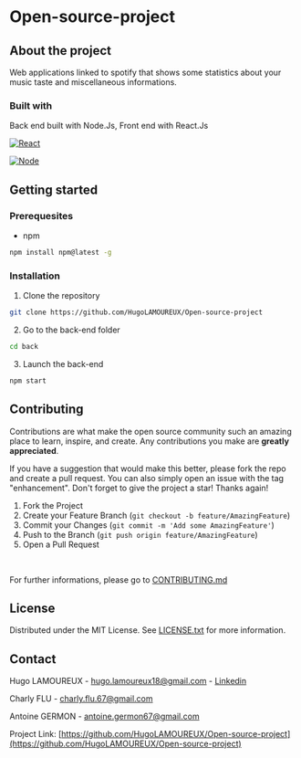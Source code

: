 # Open-source-project

## About the project

Web applications linked to spotify that shows some statistics about your music taste and miscellaneous informations.

### Built with

Back end built with Node.Js, Front end with React.Js

[![React][React.js]][React-url]

[![Node][Node.js]][Node-url]


## Getting started

### Prerequesites

* npm

```sh
npm install npm@latest -g
```

### Installation

1. Clone the repository
```sh
git clone https://github.com/HugoLAMOUREUX/Open-source-project
```

2. Go to the back-end folder
```sh
cd back
```

3. Launch the back-end
```sh
npm start
```

## Contributing

Contributions are what make the open source community such an amazing place to learn, inspire, and create. Any contributions you make are **greatly appreciated**.

If you have a suggestion that would make this better, please fork the repo and create a pull request. You can also simply open an issue with the tag "enhancement".
Don't forget to give the project a star! Thanks again!

1. Fork the Project
2. Create your Feature Branch (`git checkout -b feature/AmazingFeature`)
3. Commit your Changes (`git commit -m 'Add some AmazingFeature'`)
4. Push to the Branch (`git push origin feature/AmazingFeature`)
5. Open a Pull Request

<br>

For further informations, please go to [CONTRIBUTING.md](https://github.com/HugoLAMOUREUX/Open-source-project/blob/main/CONTRIBUTING.md)

## License

Distributed under the MIT License. See [LICENSE.txt](https://github.com/HugoLAMOUREUX/Open-source-project/blob/main/LICENSE.txt) for more information.

## Contact

Hugo LAMOUREUX - hugo.lamoureux18@gmail.com - [Linkedin](https://www.linkedin.com/in/hugo-lamoureux-4130211a4/)

Charly FLU - charly.flu.67@gmail.com

Antoine GERMON - antoine.germon67@gmail.com

Project Link: [https://github.com/HugoLAMOUREUX/Open-source-project](https://github.com/HugoLAMOUREUX/Open-source-project)

[React.js]: https://img.shields.io/badge/React-20232A?style=for-the-badge&logo=react&logoColor=61DAFB
[React-url]: https://reactjs.org/
[Node.js]: https://img.shields.io/badge/node.js-20232A?style=for-the-badge&logo=nodedotjs&logoColor=#80e329
[Node-url]: https://nodejs.org/en/
